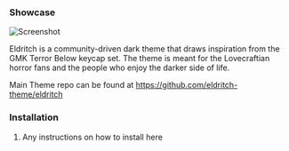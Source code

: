 ### Showcase
<!-- Your screenshot should go here -->
<img src="screenshot.png" alt="Screenshot"/><br/>

<!-- DO NOT CHANGE THIS -->
Eldritch is a community-driven dark theme that draws inspiration from the GMK Terror Below keycap set. The theme is meant for the Lovecraftian horror fans and the people who enjoy the darker side of life.
<!-- DO NOT CHANGE THIS -->
Main Theme repo can be found at https://github.com/eldritch-theme/eldritch

### Installation
1. Any instructions on how to install here

<!-- If you want to provide install from source options, you can use the following template: -->
<!-- ### Installation From Source -->
<!-- 1. Any instructions here -->